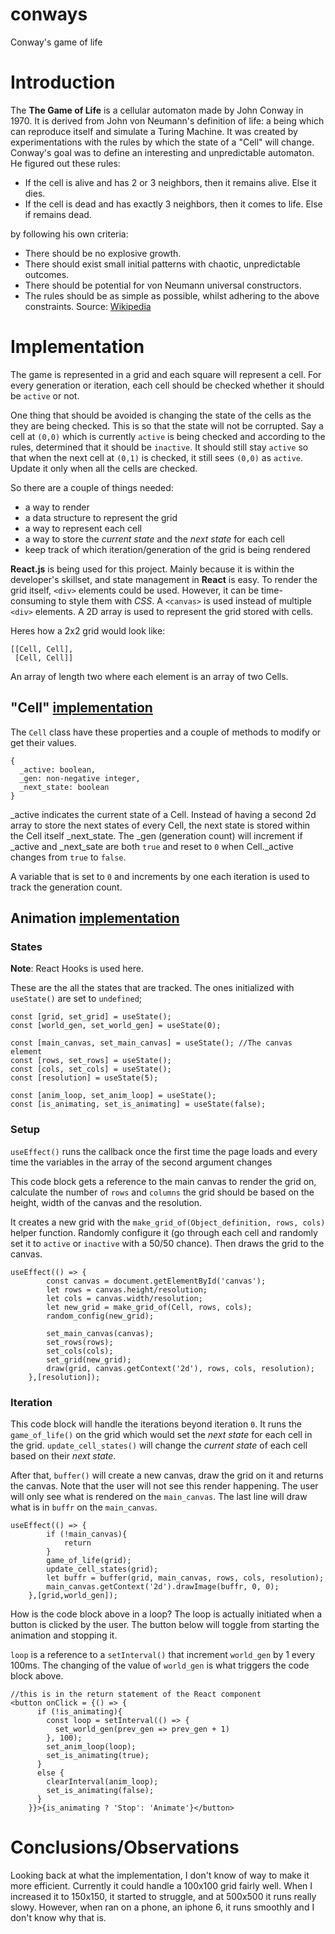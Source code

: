 # conways
Conway's game of life

# Introduction

The **The Game of Life** is a cellular automaton made by John Conway in 1970.
It is derived from John von Neumann's definition of life: a being which can
reproduce itself and simulate a Turing Machine. It was created by
experimentations with the rules by which the state of a "Cell" will change.
Conway's goal was to define an interesting and unpredictable automaton. He
figured out these rules:

- If the cell is alive and has 2 or 3 neighbors, then it remains alive. Else it dies.
- If the cell is dead and has exactly 3 neighbors, then it comes to life. Else if remains dead.

by following his own criteria:

- There should be no explosive growth.
- There should exist small initial patterns with chaotic, unpredictable outcomes.
- There should be potential for von Neumann universal constructors.
- The rules should be as simple as possible, whilst adhering to the above constraints.
Source: [Wikipedia](https://en.wikipedia.org/wiki/Conway%27s_Game_of_Life)

# Implementation

The game is represented in a grid and each square will represent a cell. For
every generation or iteration, each cell should be checked whether it should be
`active` or not. 

One thing that should be avoided is changing the state of the cells as the
they are being checked. This is so that the state will not be corrupted. Say a cell
at `(0,0)` which is currently `active` is being checked and according to the
rules, determined that it should be `inactive`. It should still stay `active` so
that when the next cell at `(0,1)` is checked, it still sees `(0,0)` as `active`.
Update it only when all the cells are checked.

So there are a couple of things needed:
- a way to render
- a data structure to represent the grid
- a way to represent each cell
- a way to store the *current state* and the *next state* for each cell
- keep track of which iteration/generation of the grid is being rendered

**React.js** is being used for this project. Mainly because it is within the developer's
skillset, and state management in **React** is easy. To render the grid itself, `<div>`
elements could be used. However, it can be time-consuming to style them with *CSS*. A `<canvas>` is used instead of multiple `<div>` elements. A 2D array is used to represent
the grid stored with cells.

Heres how a 2x2 grid would look like:
```
[[Cell, Cell],
 [Cell, Cell]]
```
An array of length two where each element is an array of two Cells.

## "Cell" [implementation](https://github.com/projectcollection/conways/blob/master/game_of_life/src/components/Cell.js)

The `Cell` class have these properties and a couple of methods to modify or get their values.
```
{
  _active: boolean,
  _gen: non-negative integer,
  _next_state: boolean
}
```

_active indicates the current state of a Cell. Instead of having a second
2d array to store the next states of every Cell, the next state is stored
within the Cell itself _next_state. The _gen (generation count) will
increment if _active and _next_sate are both `true` and reset to `0` when
Cell._active changes from `true` to `false`.

A variable that is set to `0` and increments by one each iteration is used to track the generation count.

## Animation [implementation](https://github.com/projectcollection/conways/blob/master/game_of_life/src/components/Main.js)

### States
**Note**: React Hooks is used here.

These are the all the states that are tracked. The ones initialized with `useState()` are set to `undefined`;
```
const [grid, set_grid] = useState();
const [world_gen, set_world_gen] = useState(0);

const [main_canvas, set_main_canvas] = useState(); //The canvas element
const [rows, set_rows] = useState();
const [cols, set_cols] = useState();
const [resolution] = useState(5);

const [anim_loop, set_anim_loop] = useState();
const [is_animating, set_is_animating] = useState(false);
```

### Setup

`useEffect()` runs the callback once the first time the page loads
and every time the variables in the array of the second argument
changes

This code block gets a reference to the main canvas to
render the grid on, calculate the number of `rows` and `columns`
the grid should be based on the height, width of the canvas and the
resolution.

It creates a new grid with the `make_grid_of(Object_definition, rows, cols)` helper function.
Randomly configure it (go through each cell and randomly set it to `active` or `inactive` with a 50/50 chance).
Then draws the grid to the canvas.

```
useEffect(() => {
		const canvas = document.getElementById('canvas');
		let rows = canvas.height/resolution; 
		let cols = canvas.width/resolution;
		let new_grid = make_grid_of(Cell, rows, cols);
		random_config(new_grid);

		set_main_canvas(canvas);
		set_rows(rows);
		set_cols(cols);
		set_grid(new_grid);
		draw(grid, canvas.getContext('2d'), rows, cols, resolution);
	},[resolution]);
```
### Iteration

This code block will handle the iterations beyond iteration `0`.
It runs the `game_of_life()` on the grid which would set the *next state*
for each cell in the grid. `update_cell_states()` will change the *current state*
of each cell based on their *next state*.

After that, `buffer()` will create a new canvas, draw the grid on it and returns the
canvas. Note that the user will not see this render happening. The user will only see
what is rendered on the `main_canvas`. The last line will draw what is in `buffr` on
the `main_canvas`.

```
useEffect(() => {
		if (!main_canvas){
			return
		}
		game_of_life(grid);
		update_cell_states(grid);
		let buffr = buffer(grid, main_canvas, rows, cols, resolution);
		main_canvas.getContext('2d').drawImage(buffr, 0, 0);
	},[grid,world_gen]);
```

How is the code block above in a loop? The loop is actually initiated when a button
is clicked by the user. The button below will toggle from starting the animation and
stopping it.

`loop` is a reference to a `setInterval()` that increment `world_gen` by 1 every 100ms.
The changing of the value of `world_gen` is what triggers the code block above.


```
//this is in the return statement of the React component
<button onClick = {() => {
      if (!is_animating){
        const loop = setInterval(() => {
          set_world_gen(prev_gen => prev_gen + 1)
        }, 100);
        set_anim_loop(loop);
        set_is_animating(true);
      }
      else {
        clearInterval(anim_loop);
        set_is_animating(false);
      }
    }}>{is_animating ? 'Stop': 'Animate'}</button>
```

# Conclusions/Observations

Looking back at what the implementation, I don't know of way to make it more efficient. Currently it could handle a 100x100 grid fairly well. When I increased it to 150x150, it
started to struggle, and at 500x500 it runs really slowy. However, when ran on a phone, an
iphone 6, it runs smoothly and I don't know why that is.

